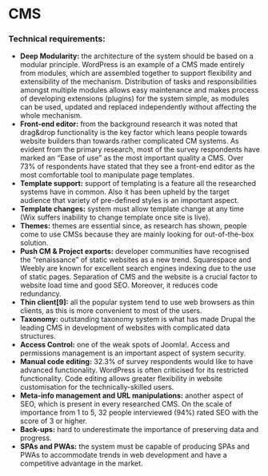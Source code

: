 # CMS
<h3>Technical requirements:</h3>
<ul>
    <li><b>Deep Modularity:</b> the architecture of the system should be based on a modular principle. WordPress is an example of a CMS made entirely from modules, which are assembled together to support flexibility and extensibility of the mechanism. Distribution of tasks and responsibilities amongst multiple modules allows easy maintenance and makes process of developing extensions (plugins) for the system simple, as modules can be used, updated and replaced independently without affecting the whole mechanism.</li>
    <li><b>Front-end editor:</b> from the background research it was noted that drag&drop functionality is the key factor which leans people towards website builders than towards rather complicated CM systems. As evident from the primary research, most of the survey respondents have marked an “Ease of use” as the most important quality a CMS. Over 73% of respondents have stated that they see a front-end editor as the most comfortable tool to manipulate page templates.</li>
    <li><b>Template support:</b> support of templating is a feature all the researched systems have in common. Also it has been upheld by the target audience that variety of pre-defined styles is an important aspect.</li>
    <li><b>Template changes:</b> system must allow template change at any time (Wix suffers inability to change template once site is live).</li>
    <li><b>Themes:</b> themes are essential since, as research has shown, people come to use CMSs because they are mainly looking for out-of-the-box solution.</li>
    <li><b>Push CM & Project exports:</b> developer communities have recognised the “renaissance” of static websites as a new trend. Squarespace and Weebly are known for excellent search engines indexing due to the use of static pages. Separation of CMS and the website is a crucial factor to website load time and good SEO. Moreover, it reduces code redundancy.</li>
    <li><b>Thin client[9]:</b> all the popular system tend to use web browsers as thin clients, as this is more convenient to most of the users.</li>
    <li><b>Taxonomy:</b> outstanding taxonomy system is what has made Drupal the leading CMS in development of websites with complicated data structures.</li>
    <li><b>Access Control:</b> one of the weak spots of Joomla!. Access and permissions management is an important aspect of system security.</li>
    <li><b>Manual code editing:</b> 32.3% of survey respondents would like to have advanced functionality. WordPress is often criticised for its restricted functionality. Code editing allows greater flexibility in website customisation for the technically-skilled users.</li>
    <li><b>Meta-info management and URL manipulations:</b> another aspect of SEO, which is present in every researched CMS. On the scale of importance from 1 to 5, 32 people interviewed (94%) rated SEO with the score of 3 or higher.</li>
    <li><b>Back-ups:</b> hard to underestimate the importance of preserving data and progress.</li>
    <li><b>SPAs and PWAs:</b> the system must be capable of producing SPAs and PWAs to accommodate trends in web development and have a competitive advantage in the market.</li>
</ul>
